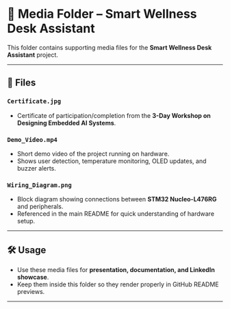 
# 📂 Media Folder – Smart Wellness Desk Assistant

This folder contains supporting media files for the **Smart Wellness Desk Assistant** project.

---

## 📜 Files

### `Certificate.jpg`
- Certificate of participation/completion from the **3-Day Workshop on Designing Embedded AI Systems**.  

### `Demo_Video.mp4`
- Short demo video of the project running on hardware.  
- Shows user detection, temperature monitoring, OLED updates, and buzzer alerts.  

### `Wiring_Diagram.png`
- Block diagram showing connections between **STM32 Nucleo-L476RG** and peripherals.  
- Referenced in the main README for quick understanding of hardware setup.  

---

## 🛠️ Usage
- Use these media files for **presentation, documentation, and LinkedIn showcase**.  
- Keep them inside this folder so they render properly in GitHub README previews.  

---

